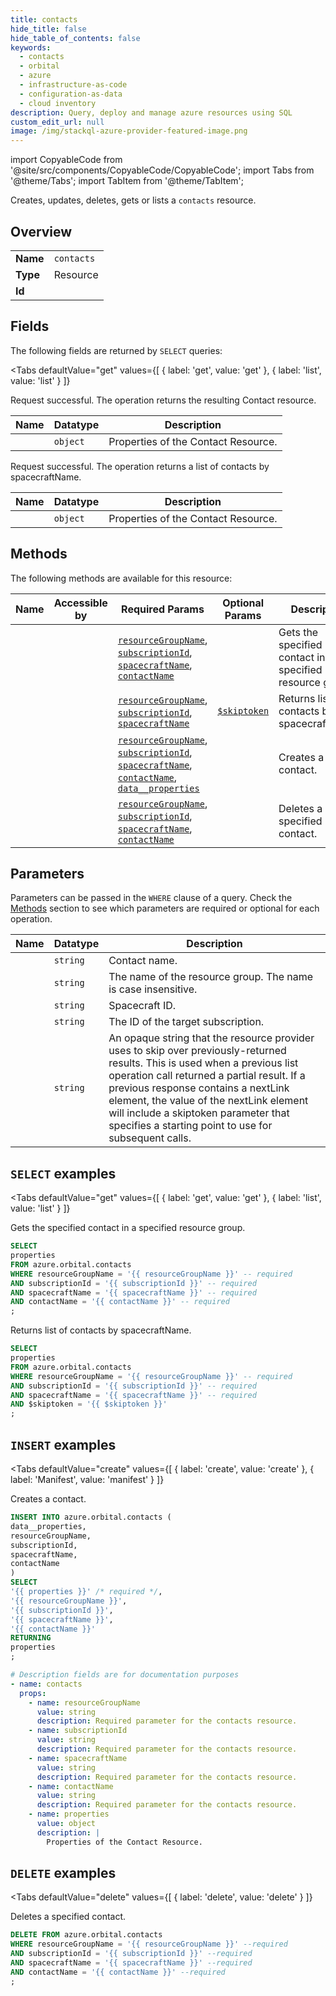 ```yaml
--- 
title: contacts
hide_title: false
hide_table_of_contents: false
keywords:
  - contacts
  - orbital
  - azure
  - infrastructure-as-code
  - configuration-as-data
  - cloud inventory
description: Query, deploy and manage azure resources using SQL
custom_edit_url: null
image: /img/stackql-azure-provider-featured-image.png
---
```


import CopyableCode from '@site/src/components/CopyableCode/CopyableCode';
import Tabs from '@theme/Tabs';
import TabItem from '@theme/TabItem';

Creates, updates, deletes, gets or lists a <code>contacts</code> resource.

## Overview
<table><tbody>
<tr><td><b>Name</b></td><td><code>contacts</code></td></tr>
<tr><td><b>Type</b></td><td>Resource</td></tr>
<tr><td><b>Id</b></td><td><CopyableCode code="azure.orbital.contacts" /></td></tr>
</tbody></table>

## Fields

The following fields are returned by `SELECT` queries:

<Tabs
    defaultValue="get"
    values={[
        { label: 'get', value: 'get' },
        { label: 'list', value: 'list' }
    ]}
>
<TabItem value="get">

Request successful. The operation returns the resulting Contact resource.

<table>
<thead>
    <tr>
    <th>Name</th>
    <th>Datatype</th>
    <th>Description</th>
    </tr>
</thead>
<tbody>
<tr>
    <td><CopyableCode code="properties" /></td>
    <td><code>object</code></td>
    <td>Properties of the Contact Resource.</td>
</tr>
</tbody>
</table>
</TabItem>
<TabItem value="list">

Request successful. The operation returns a list of contacts by spacecraftName.

<table>
<thead>
    <tr>
    <th>Name</th>
    <th>Datatype</th>
    <th>Description</th>
    </tr>
</thead>
<tbody>
<tr>
    <td><CopyableCode code="properties" /></td>
    <td><code>object</code></td>
    <td>Properties of the Contact Resource.</td>
</tr>
</tbody>
</table>
</TabItem>
</Tabs>

## Methods

The following methods are available for this resource:

<table>
<thead>
    <tr>
    <th>Name</th>
    <th>Accessible by</th>
    <th>Required Params</th>
    <th>Optional Params</th>
    <th>Description</th>
    </tr>
</thead>
<tbody>
<tr>
    <td><a href="#get"><CopyableCode code="get" /></a></td>
    <td><CopyableCode code="select" /></td>
    <td><a href="#parameter-resourceGroupName"><code>resourceGroupName</code></a>, <a href="#parameter-subscriptionId"><code>subscriptionId</code></a>, <a href="#parameter-spacecraftName"><code>spacecraftName</code></a>, <a href="#parameter-contactName"><code>contactName</code></a></td>
    <td></td>
    <td>Gets the specified contact in a specified resource group.</td>
</tr>
<tr>
    <td><a href="#list"><CopyableCode code="list" /></a></td>
    <td><CopyableCode code="select" /></td>
    <td><a href="#parameter-resourceGroupName"><code>resourceGroupName</code></a>, <a href="#parameter-subscriptionId"><code>subscriptionId</code></a>, <a href="#parameter-spacecraftName"><code>spacecraftName</code></a></td>
    <td><a href="#parameter-$skiptoken"><code>$skiptoken</code></a></td>
    <td>Returns list of contacts by spacecraftName.</td>
</tr>
<tr>
    <td><a href="#create"><CopyableCode code="create" /></a></td>
    <td><CopyableCode code="insert" /></td>
    <td><a href="#parameter-resourceGroupName"><code>resourceGroupName</code></a>, <a href="#parameter-subscriptionId"><code>subscriptionId</code></a>, <a href="#parameter-spacecraftName"><code>spacecraftName</code></a>, <a href="#parameter-contactName"><code>contactName</code></a>, <a href="#parameter-data__properties"><code>data__properties</code></a></td>
    <td></td>
    <td>Creates a contact.</td>
</tr>
<tr>
    <td><a href="#delete"><CopyableCode code="delete" /></a></td>
    <td><CopyableCode code="delete" /></td>
    <td><a href="#parameter-resourceGroupName"><code>resourceGroupName</code></a>, <a href="#parameter-subscriptionId"><code>subscriptionId</code></a>, <a href="#parameter-spacecraftName"><code>spacecraftName</code></a>, <a href="#parameter-contactName"><code>contactName</code></a></td>
    <td></td>
    <td>Deletes a specified contact.</td>
</tr>
</tbody>
</table>

## Parameters

Parameters can be passed in the `WHERE` clause of a query. Check the [Methods](#methods) section to see which parameters are required or optional for each operation.

<table>
<thead>
    <tr>
    <th>Name</th>
    <th>Datatype</th>
    <th>Description</th>
    </tr>
</thead>
<tbody>
<tr id="parameter-contactName">
    <td><CopyableCode code="contactName" /></td>
    <td><code>string</code></td>
    <td>Contact name.</td>
</tr>
<tr id="parameter-resourceGroupName">
    <td><CopyableCode code="resourceGroupName" /></td>
    <td><code>string</code></td>
    <td>The name of the resource group. The name is case insensitive.</td>
</tr>
<tr id="parameter-spacecraftName">
    <td><CopyableCode code="spacecraftName" /></td>
    <td><code>string</code></td>
    <td>Spacecraft ID.</td>
</tr>
<tr id="parameter-subscriptionId">
    <td><CopyableCode code="subscriptionId" /></td>
    <td><code>string</code></td>
    <td>The ID of the target subscription.</td>
</tr>
<tr id="parameter-$skiptoken">
    <td><CopyableCode code="$skiptoken" /></td>
    <td><code>string</code></td>
    <td>An opaque string that the resource provider uses to skip over previously-returned results. This is used when a previous list operation call returned a partial result. If a previous response contains a nextLink element, the value of the nextLink element will include a skiptoken parameter that specifies a starting point to use for subsequent calls.</td>
</tr>
</tbody>
</table>

## `SELECT` examples

<Tabs
    defaultValue="get"
    values={[
        { label: 'get', value: 'get' },
        { label: 'list', value: 'list' }
    ]}
>
<TabItem value="get">

Gets the specified contact in a specified resource group.

```sql
SELECT
properties
FROM azure.orbital.contacts
WHERE resourceGroupName = '{{ resourceGroupName }}' -- required
AND subscriptionId = '{{ subscriptionId }}' -- required
AND spacecraftName = '{{ spacecraftName }}' -- required
AND contactName = '{{ contactName }}' -- required
;
```
</TabItem>
<TabItem value="list">

Returns list of contacts by spacecraftName.

```sql
SELECT
properties
FROM azure.orbital.contacts
WHERE resourceGroupName = '{{ resourceGroupName }}' -- required
AND subscriptionId = '{{ subscriptionId }}' -- required
AND spacecraftName = '{{ spacecraftName }}' -- required
AND $skiptoken = '{{ $skiptoken }}'
;
```
</TabItem>
</Tabs>


## `INSERT` examples

<Tabs
    defaultValue="create"
    values={[
        { label: 'create', value: 'create' },
        { label: 'Manifest', value: 'manifest' }
    ]}
>
<TabItem value="create">

Creates a contact.

```sql
INSERT INTO azure.orbital.contacts (
data__properties,
resourceGroupName,
subscriptionId,
spacecraftName,
contactName
)
SELECT 
'{{ properties }}' /* required */,
'{{ resourceGroupName }}',
'{{ subscriptionId }}',
'{{ spacecraftName }}',
'{{ contactName }}'
RETURNING
properties
;
```
</TabItem>
<TabItem value="manifest">

```yaml
# Description fields are for documentation purposes
- name: contacts
  props:
    - name: resourceGroupName
      value: string
      description: Required parameter for the contacts resource.
    - name: subscriptionId
      value: string
      description: Required parameter for the contacts resource.
    - name: spacecraftName
      value: string
      description: Required parameter for the contacts resource.
    - name: contactName
      value: string
      description: Required parameter for the contacts resource.
    - name: properties
      value: object
      description: |
        Properties of the Contact Resource.
```
</TabItem>
</Tabs>


## `DELETE` examples

<Tabs
    defaultValue="delete"
    values={[
        { label: 'delete', value: 'delete' }
    ]}
>
<TabItem value="delete">

Deletes a specified contact.

```sql
DELETE FROM azure.orbital.contacts
WHERE resourceGroupName = '{{ resourceGroupName }}' --required
AND subscriptionId = '{{ subscriptionId }}' --required
AND spacecraftName = '{{ spacecraftName }}' --required
AND contactName = '{{ contactName }}' --required
;
```
</TabItem>
</Tabs>
